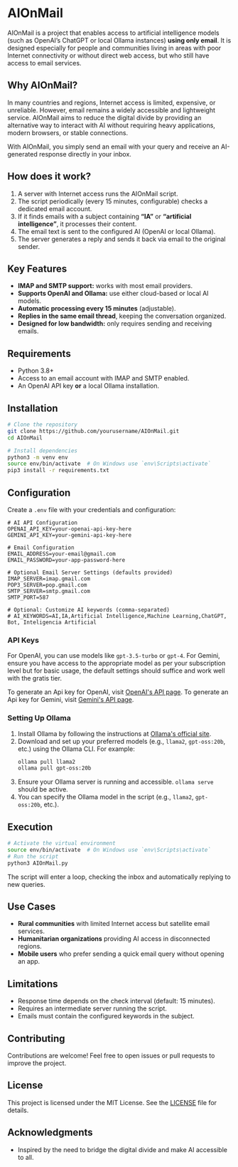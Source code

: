 # AIOnMail

AIOnMail is a project that enables access to artificial intelligence models (such as OpenAI’s ChatGPT or local Ollama instances) **using only email**. It is designed especially for people and communities living in areas with poor Internet connectivity or without direct web access, but who still have access to email services.

## Why AIOnMail?
In many countries and regions, Internet access is limited, expensive, or unreliable. However, email remains a widely accessible and lightweight service. AIOnMail aims to reduce the digital divide by providing an alternative way to interact with AI without requiring heavy applications, modern browsers, or stable connections.

With AIOnMail, you simply send an email with your query and receive an AI-generated response directly in your inbox.

## How does it work?
1. A server with Internet access runs the AIOnMail script.
2. The script periodically (every 15 minutes, configurable) checks a dedicated email account.
3. If it finds emails with a subject containing **“IA”** or **“artificial intelligence”**, it processes their content.
4. The email text is sent to the configured AI (OpenAI or local Ollama).
5. The server generates a reply and sends it back via email to the original sender.

## Key Features
- **IMAP and SMTP support:** works with most email providers.
- **Supports OpenAI and Ollama:** use either cloud-based or local AI models.
- **Automatic processing every 15 minutes** (adjustable).
- **Replies in the same email thread**, keeping the conversation organized.
- **Designed for low bandwidth:** only requires sending and receiving emails.

## Requirements
- Python 3.8+
- Access to an email account with IMAP and SMTP enabled.
- An OpenAI API key **or** a local Ollama installation.

## Installation
```bash
# Clone the repository
git clone https://github.com/yourusername/AIOnMail.git
cd AIOnMail

# Install dependencies
python3 -m venv env
source env/bin/activate  # On Windows use `env\Scripts\activate`
pip3 install -r requirements.txt
```

## Configuration
Create a `.env` file with your credentials and configuration:
```env
# AI API Configuration
OPENAI_API_KEY=your-openai-api-key-here
GEMINI_API_KEY=your-gemini-api-key-here

# Email Configuration
EMAIL_ADDRESS=your-email@gmail.com
EMAIL_PASSWORD=your-app-password-here

# Optional Email Server Settings (defaults provided)
IMAP_SERVER=imap.gmail.com
POP3_SERVER=pop.gmail.com
SMTP_SERVER=smtp.gmail.com
SMTP_PORT=587

# Optional: Customize AI keywords (comma-separated)
# AI_KEYWORDS=AI,IA,Artificial Intelligence,Machine Learning,ChatGPT, Bot, Inteligencia Artificial
```

### API Keys

For OpenAI, you can use models like `gpt-3.5-turbo` or `gpt-4`. For Gemini, ensure you have access to the appropriate model as per your subscription level but for basic usage, the default settings should suffice and work well with the gratis tier.

To generate an Api key for OpenAI, visit [OpenAI's API page](https://platform.openai.com/account/api-keys).
To generate an Api key for Gemini, visit [Gemini's API page](https://makersuite.google.com/app/apikey).

### Setting Up Ollama
1. Install Ollama by following the instructions at [Ollama's official site](https://ollama.com/docs/installation).
2. Download and set up your preferred models (e.g., `llama2`, `gpt-oss:20b`, etc.) using the Ollama CLI. For example:
   ```bash
   ollama pull llama2
   ollama pull gpt-oss:20b
   ```
3. Ensure your Ollama server is running and accessible. `ollama serve` should be active.
4. You can specify the Ollama model in the script (e.g., `llama2`, `gpt-oss:20b`, etc.).    

## Execution
```bash
# Activate the virtual environment
source env/bin/activate  # On Windows use `env\Scripts\activate`
# Run the script
python3 AIOnMail.py
```

The script will enter a loop, checking the inbox and automatically replying to new queries.

## Use Cases
- **Rural communities** with limited Internet access but satellite email services.
- **Humanitarian organizations** providing AI access in disconnected regions.
- **Mobile users** who prefer sending a quick email query without opening an app.

## Limitations
- Response time depends on the check interval (default: 15 minutes).
- Requires an intermediate server running the script.
- Emails must contain the configured keywords in the subject.

## Contributing
Contributions are welcome! Feel free to open issues or pull requests to improve the project.

## License
This project is licensed under the MIT License. See the [LICENSE](LICENSE) file for details.

## Acknowledgments
- Inspired by the need to bridge the digital divide and make AI accessible to all.
